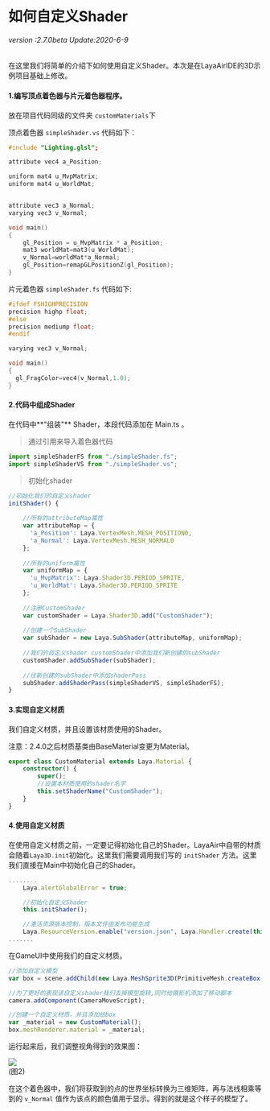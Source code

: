 # 如何自定义Shader

###### *version :2.7.0beta   Update:2020-6-9*

在这里我们将简单的介绍下如何使用自定义Shader。本次是在LayaAirIDE的3D示例项目基础上修改。

#### 1.编写顶点着色器与片元着色器程序。

放在项目代码同级的文件夹 `customMaterials`下

顶点着色器 `simpleShader.vs` 代码如下：

```c++
#include "Lighting.glsl";

attribute vec4 a_Position;

uniform mat4 u_MvpMatrix;
uniform mat4 u_WorldMat;


attribute vec3 a_Normal;
varying vec3 v_Normal;

void main()
{
	gl_Position = u_MvpMatrix * a_Position;
	mat3 worldMat=mat3(u_WorldMat);
	v_Normal=worldMat*a_Normal;
	gl_Position=remapGLPositionZ(gl_Position);
}
```

片元着色器 `simpleShader.fs` 代码如下:

```c++
#ifdef FSHIGHPRECISION
precision highp float;
#else
precision mediump float;
#endif

varying vec3 v_Normal;

void main()
{	
  gl_FragColor=vec4(v_Normal,1.0);
}
```

#### 2.代码中组成Shader

在代码中**"组装"** Shader，本段代码添加在 Main.ts 。

> 通过引用来导入着色器代码

```typescript
import simpleShaderFS from "./simpleShader.fs";
import simpleShaderVS from "./simpleShader.vs";
```

> 初始化shader

```typescript
//初始化我们的自定义shader
initShader() {
    
    //所有的attributeMap属性
    var attributeMap = {
      'a_Position': Laya.VertexMesh.MESH_POSITION0, 
      'a_Normal': Laya.VertexMesh.MESH_NORMAL0
    };
    
    //所有的uniform属性
    var uniformMap = {
      'u_MvpMatrix': Laya.Shader3D.PERIOD_SPRITE, 
      'u_WorldMat': Laya.Shader3D.PERIOD_SPRITE
    };
    
    //注册CustomShader 
    var customShader = Laya.Shader3D.add("CustomShader");
    
    //创建一个SubShader
    var subShader = new Laya.SubShader(attributeMap, uniformMap);
    
    //我们的自定义shader customShader中添加我们新创建的subShader
    customShader.addSubShader(subShader);
    
    //往新创建的subShader中添加shaderPass
    subShader.addShaderPass(simpleShaderVS, simpleShaderFS);
}
```

#### 3.实现自定义材质

我们自定义材质，并且设置该材质使用的Shader。

注意：2.4.0之后材质基类由BaseMaterial变更为Material。

```typescript
export class CustomMaterial extends Laya.Material {
    constructor() {
        super();
        //设置本材质使用的shader名字
        this.setShaderName("CustomShader");
    }
}
```

#### 4.使用自定义材质

​	在使用自定义材质之前，一定要记得初始化自己的Shader。LayaAir中自带的材质会随着`Laya3D.init`初始化。这里我们需要调用我们写的 `initShader` 方法。这里我们直接在Main中初始化自己的Shader。

```typescript
........	
	Laya.alertGlobalError = true;

	//初始化自定义Shader
    this.initShader();

    //激活资源版本控制，版本文件由发布功能生成
    Laya.ResourceVersion.enable("version.json", Laya.Handler.create(this, this.onVersionLoaded), Laya.ResourceVersion.FILENAME_VERSION);
.......
```

在GameUI中使用我们的自定义材质。

```typescript
//添加自定义模型
var box = scene.addChild(new Laya.MeshSprite3D(PrimitiveMesh.createBox(1, 1, 1)));

//为了更好的表现该自定义shader我们去掉模型旋转,同时给摄影机添加了移动脚本
camera.addComponent(CameraMoveScript);

//创建一个自定义材质，并且添加给box
var _material = new CustomMaterial();
box.meshRenderer.material = _material;
```

运行起来后，我们调整视角得到的效果图：

![](img/2.png)<br>(图2)

在这个着色器中，我们将获取到的点的世界坐标转换为三维矩阵，再与法线相乘等到的 `v_Normal` 值作为该点的颜色值用于显示。得到的就是这个样子的模型了。